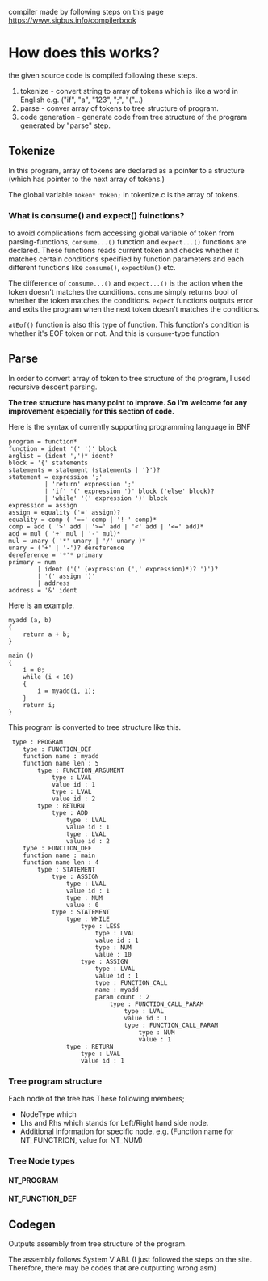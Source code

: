 compiler made by following steps on this page https://www.sigbus.info/compilerbook

# How does this works?

the given source code is compiled following these steps.

1. tokenize - convert string to array of tokens which is like a word in English e.g. ("if", "a", "123", ";", "("...)
2. parse - conver array of tokens to tree structure of program.
3. code generation - generate code from tree structure of the program generated by "parse" step.


## Tokenize

In this program, array of tokens are declared as a pointer to a structure (which has pointer to the next array of tokens.)

The global variable ```Token* token;``` in tokenize.c is the array of tokens.

### What is consume() and expect() fuinctions?

to avoid complications from accessing global variable of token from parsing-functions, ```consume...()``` function and ```expect...()``` functions are declared.
These functions reads current token and checks whether it matches certain conditions specified by function parameters and each different functions like ```consume()```, ```expectNum()``` etc.

The difference of ```consume...()``` and ```expect...()``` is the action when the token doesn't matches the conditions.
```consume``` simply returns bool of whether the token matches the conditions.
```expect``` functions outputs error and exits the program when the next token doesn't matches the conditions.

```atEof()``` function is also this type of function. This function's condition is whether it's EOF token or not. And this is ```consume```-type function

## Parse


In order to convert array of token to tree structure of the program, I used recursive descent parsing.

**The tree structure has many point to improve. So I'm welcome for any improvement especially for this section of code.**

Here is the syntax of currently supporting programming language in BNF

```
program = function*
function = ident '(' ')' block
arglist = (ident ',')* ident?
block = '{' statements
statements = statement (statements | '}')?
statement = expression ';'
          | 'return' expression ';'
          | 'if' '(' expression ')' block ('else' block)?
          | 'while' '(' expression ')' block
expression = assign
assign = equality ('=' assign)?
equality = comp ( '==' comp | '!-' comp)*
comp = add ( '>' add | '>=' add | '<' add | '<=' add)*
add = mul ( '+' mul | '-' mul)*
mul = unary ( '*' unary | '/' unary )*
unary = ('+' | '-')? dereference
dereference = '*'* primary
primary = num
        | ident ('(' (expression (',' expression)*)? ')')?
        | '(' assign ')'
        | address
address = '&' ident
```

Here is an example.

```
myadd (a, b)
{
    return a + b;
}

main ()
{
    i = 0;
    while (i < 10)
    {
        i = myadd(i, 1);
    }
    return i;
}
```

This program is converted to tree structure like this.

```
 type : PROGRAM
    type : FUNCTION_DEF
    function name : myadd
    function name len : 5
        type : FUNCTION_ARGUMENT
            type : LVAL
            value id : 1
            type : LVAL
            value id : 2
        type : RETURN
            type : ADD
                type : LVAL
                value id : 1
                type : LVAL
                value id : 2
    type : FUNCTION_DEF
    function name : main
    function name len : 4
        type : STATEMENT
            type : ASSIGN
                type : LVAL
                value id : 1
                type : NUM
                value : 0
            type : STATEMENT
                type : WHILE
                    type : LESS
                        type : LVAL
                        value id : 1
                        type : NUM
                        value : 10
                    type : ASSIGN
                        type : LVAL
                        value id : 1
                        type : FUNCTION_CALL
                        name : myadd
                        param count : 2
                            type : FUNCTION_CALL_PARAM
                                type : LVAL
                                value id : 1
                                type : FUNCTION_CALL_PARAM
                                    type : NUM
                                    value : 1
                type : RETURN
                    type : LVAL
                    value id : 1
```



### Tree program structure

Each node of the tree has These following members;

* NodeType which 
* Lhs and Rhs which stands for Left/Right hand side node.
* Additional information for specific node. e.g. (Function name for NT_FUNCTRION, value for NT_NUM)

### Tree Node types

#### NT_PROGRAM

#### NT_FUNCTION_DEF


## Codegen

Outputs assembly from tree structure of the program.

The assembly follows System V ABI. (I just followed the steps on the site. Therefore, there may be codes that are outputting wrong asm)





